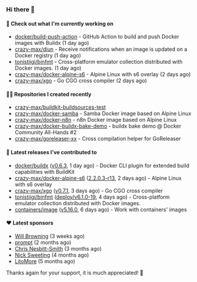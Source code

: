 ### Hi there 👋

#### 👷 Check out what I'm currently working on

- [docker/build-push-action](https://github.com/docker/build-push-action) - GitHub Action to build and push Docker images with Buildx (1 day ago)
- [crazy-max/diun](https://github.com/crazy-max/diun) - Receive notifications when an image is updated on a Docker registry (1 day ago)
- [tonistiigi/binfmt](https://github.com/tonistiigi/binfmt) - Cross-platform emulator collection distributed with Docker images. (1 day ago)
- [crazy-max/docker-alpine-s6](https://github.com/crazy-max/docker-alpine-s6) - Alpine Linux with s6 overlay (2 days ago)
- [crazy-max/xgo](https://github.com/crazy-max/xgo) - Go CGO cross compiler (2 days ago)

#### 👨‍💻 Repositories I created recently

- [crazy-max/buildkit-buildsources-test](https://github.com/crazy-max/buildkit-buildsources-test)
- [crazy-max/docker-samba](https://github.com/crazy-max/docker-samba) - Samba Docker image based on Alpine Linux
- [crazy-max/docker-n8n](https://github.com/crazy-max/docker-n8n) - n8n Docker image based on Alpine Linux
- [crazy-max/docker-buildx-bake-demo](https://github.com/crazy-max/docker-buildx-bake-demo) - buildx bake demo @ Docker Community All-Hands #2
- [crazy-max/goreleaser-xx](https://github.com/crazy-max/goreleaser-xx) - Cross compilation helper for GoReleaser

#### 🚀 Latest releases I've contributed to

- [docker/buildx](https://github.com/docker/buildx) ([v0.6.3](https://github.com/docker/buildx/releases/tag/v0.6.3), 1 day ago) - Docker CLI plugin for extended build capabilities with BuildKit
- [crazy-max/docker-alpine-s6](https://github.com/crazy-max/docker-alpine-s6) ([2.2.0.3-r13](https://github.com/crazy-max/docker-alpine-s6/releases/tag/2.2.0.3-r13), 2 days ago) - Alpine Linux with s6 overlay
- [crazy-max/xgo](https://github.com/crazy-max/xgo) ([v0.7.1](https://github.com/crazy-max/xgo/releases/tag/v0.7.1), 3 days ago) - Go CGO cross compiler
- [tonistiigi/binfmt](https://github.com/tonistiigi/binfmt) ([deploy/v6.1.0-19](https://github.com/tonistiigi/binfmt/releases/tag/deploy%2Fv6.1.0-19), 4 days ago) - Cross-platform emulator collection distributed with Docker images.
- [containers/image](https://github.com/containers/image) ([v5.16.0](https://github.com/containers/image/releases/tag/v5.16.0), 6 days ago) - Work with containers&#39; images

#### ❤️ Latest sponsors
- [Will Browning](https://github.com/willbrowningme) (3 weeks ago)
- [prompt](https://github.com/pr-mpt) (2 months ago)
- [Chris Nesbitt-Smith](https://github.com/chrisns) (3 months ago)
- [Nick Sweeting](https://github.com/pirate) (4 months ago)
- [LitoMore](https://github.com/LitoMore) (5 months ago)

Thanks again for your support, it is much appreciated! 🙏
